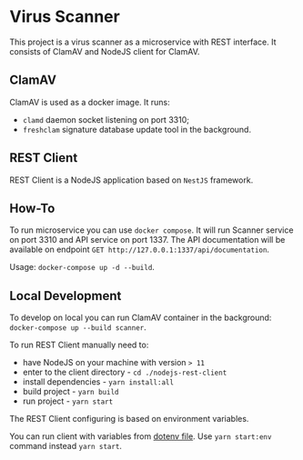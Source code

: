 # Virus Scanner

This project is a virus scanner as a microservice with REST interface. It consists of ClamAV and NodeJS client for ClamAV.

## ClamAV

ClamAV is used as a docker image. It runs:
* `clamd` daemon socket listening on port 3310;
* `freshclam` signature database update tool in the background.

## REST Client

REST Client is a NodeJS application based on `NestJS` framework. 

## How-To

To run microservice you can use `docker compose`. It will run Scanner service on port 3310 and API service on port 1337. The API documentation will be available on endpoint `GET http://127.0.0.1:1337/api/documentation`.

Usage: `docker-compose up -d --build`.

## Local Development

To develop on local you can run ClamAV container in the background: `docker-compose up --build scanner`.

To run REST Client manually need to:
* have NodeJS on your machine with version `> 11`
* enter to the client directory - `cd ./nodejs-rest-client`
* install dependencies - `yarn install:all`
* build project - `yarn build`
* run project - `yarn start`

The REST Client configuring is based on environment variables. 

You can run client with variables from [dotenv file](nodejs-rest-client/env/.env). Use `yarn start:env` command instead `yarn start`.

